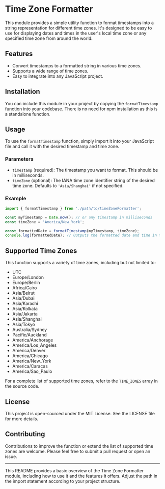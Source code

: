 # Time Zone Formatter

This module provides a simple utility function to format timestamps into a string representation for different time zones. It's designed to be easy to use for displaying dates and times in the user's local time zone or any specified time zone from around the world.

## Features

- Convert timestamps to a formatted string in various time zones.
- Supports a wide range of time zones.
- Easy to integrate into any JavaScript project.

## Installation

You can include this module in your project by copying the `formatTimestamp` function into your codebase. There is no need for npm installation as this is a standalone function.

## Usage

To use the `formatTimestamp` function, simply import it into your JavaScript file and call it with the desired timestamp and time zone.

### Parameters

- `timestamp` (required): The timestamp you want to format. This should be in milliseconds.
- `timeZone` (optional): The IANA time zone identifier string of the desired time zone. Defaults to `'Asia/Shanghai'` if not specified.

### Example

```javascript
import { formatTimestamp } from './path/to/timeZoneFormatter';

const myTimestamp = Date.now(); // or any timestamp in milliseconds
const timeZone = 'America/New_York';

const formattedDate = formatTimestamp(myTimestamp, timeZone);
console.log(formattedDate); // Outputs the formatted date and time in the specified time zone
```

## Supported Time Zones

This function supports a variety of time zones, including but not limited to:

- UTC
- Europe/London
- Europe/Berlin
- Africa/Cairo
- Asia/Beirut
- Asia/Dubai
- Asia/Karachi
- Asia/Kolkata
- Asia/Jakarta
- Asia/Shanghai
- Asia/Tokyo
- Australia/Sydney
- Pacific/Auckland
- America/Anchorage
- America/Los_Angeles
- America/Denver
- America/Chicago
- America/New_York
- America/Caracas
- America/Sao_Paulo

For a complete list of supported time zones, refer to the `TIME_ZONES` array in the source code.

## License

This project is open-sourced under the MIT License. See the LICENSE file for more details.

## Contributing

Contributions to improve the function or extend the list of supported time zones are welcome. Please feel free to submit a pull request or open an issue.

---

This README provides a basic overview of the Time Zone Formatter module, including how to use it and the features it offers. Adjust the path in the import statement according to your project structure.
